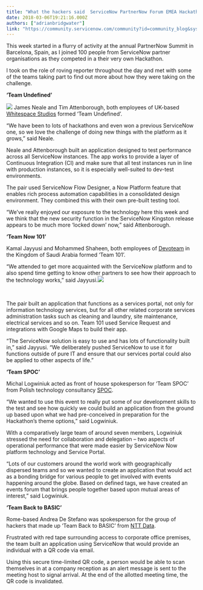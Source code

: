 ```yaml
---
title: "What the hackers said  ServiceNow PartnerNow Forum EMEA Hackathon"
date: 2018-03-06T19:21:16.000Z
authors: ["adrianbridgwater"]
link: "https://community.servicenow.com/community?id=community_blog&sys_id=8c66a837db2c9b4c2e247a9e0f961993"
---
```

<p>This week started in a flurry of activity at the annual PartnerNow Summit in Barcelona, Spain, as I joined 100 people from ServiceNow partner organisations as they competed in a their very own Hackathon.</p>
<p>I took on the role of roving reporter throughout the day and met with some of the teams taking part to find out more about how they were taking on the challenge.</p>
<p><strong>‘Team Undefined’</strong></p>
<p><img style="max-width: 100%; max-height: 480px;" src="7475e87fdbe89b4c2e247a9e0f961945.iix" /> James Neale and Tim Attenborough, both employees of UK-based <a href="https://thewhitespace.io/" rel="nofollow">Whitespace Studios</a> formed ‘Team Undefined’.</p>
<p>“We have been to lots of hackathons and even won a previous ServiceNow one, so we love the challenge of doing new things with the platform as it grows,” said Neale.</p>
<p>Neale and Attenborough built an application designed to test performance across all ServiceNow instances. The app works to provide a layer of Continuous Integration (CI) and make sure that all test instances run in line with production instances, so it is especially well-suited to dev-test environments.</p>
<p>The pair used ServiceNow Flow Designer, a Now Platform feature that enables rich process automation capabilities in a consolidated design environment. They combined this with their own pre-built testing tool.</p>
<p>“We’ve really enjoyed our exposure to the technology here this week and we think that the new security function in the ServiceNow Kingston release appears to be much more ‘locked down’ now,” said Attenborough.</p>
<p><strong>‘Team Now 101’</strong></p>
<p>Kamal Jayyusi and Mohammed Shaheen, both employees of <a href="https://www.devoteam.com/" rel="nofollow">Devoteam</a> in the Kingdom of Saudi Arabia formed ‘Team 101’.</p>
<p>“We attended to get more acquainted with the ServiceNow platform and to also spend time getting to know other partners to see how their approach to the technology works,” said Jayyusi.<img style="max-width: 100%; max-height: 480px;" src="9406e473db2c9b4c2e247a9e0f961967.iix" /></p>
<p> </p>
<p>The pair built an application that functions as a services portal, not only for information technology services, but for all other related corporate services administration tasks such as cleaning and laundry, site maintenance, electrical services and so on. Team 101 used Service Request and integrations with Google Maps to build their app.</p>
<p>“The ServiceNow solution is easy to use and has lots of functionality built in,” said Jayyusi. “We deliberately pushed ServiceNow to use it for functions outside of pure IT and ensure that our services portal could also be applied to other aspects of life.”</p>
<p><strong>‘Team SPOC’</strong></p>
<p>Michal Logwiniuk acted as front of house spokesperson for ‘Team SPOC’ from Polish technology consultancy <a href="http://spoc.pl/" rel="nofollow">SPOC</a>.</p>
<p>“We wanted to use this event to really put some of our development skills to the test and see how quickly we could build an application from the ground up based upon what we had pre-conceived in preparation for the Hackathon’s theme options,” said Logwiniuk.</p>
<p>With a comparatively large team of around seven members, Logwiniuk stressed the need for collaboration and delegation – two aspects of operational performance that were made easier by ServiceNow Now platform technology and Service Portal.</p>
<p>“Lots of our customers around the world work with geographically dispersed teams and so we wanted to create an application that would act as a bonding bridge for various people to get involved with events happening around the globe. Based on defined tags, we have created an events forum that brings people together based upon mutual areas of interest,” said Logwiniuk.</p>
<p><strong>‘Team Back to BASIC’</strong></p>
<p>Rome-based Andrea De Stefano was spokesperson for the group of hackers that made up ‘Team Back to BASIC’ from <a href="http://it.nttdata.com/home/index.html" rel="nofollow">NTT Data</a>.</p>
<p>Frustrated with red tape surrounding access to corporate office premises, the team built an application using ServiceNow that would provide an individual with a QR code via email.</p>
<p>Using this secure time-limited QR code, a person would be able to scan themselves in at a company reception as an alert message is sent to the meeting host to signal arrival. At the end of the allotted meeting time, the QR code is invalidated.</p>